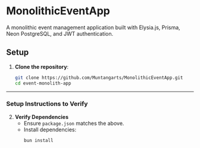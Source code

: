# MonolithicEventApp
A monolithic event management application built with Elysia.js, Prisma, Neon PostgreSQL, and JWT authentication.

## Setup

1. **Clone the repository**:
   ```bash
   git clone https://github.com/Muntangarts/MonolithicEventApp.git
   cd event-monolith-app


---

### Setup Instructions to Verify

2. **Verify Dependencies**
   - Ensure `package.json` matches the above.
   - Install dependencies:
     ```bash
     bun install